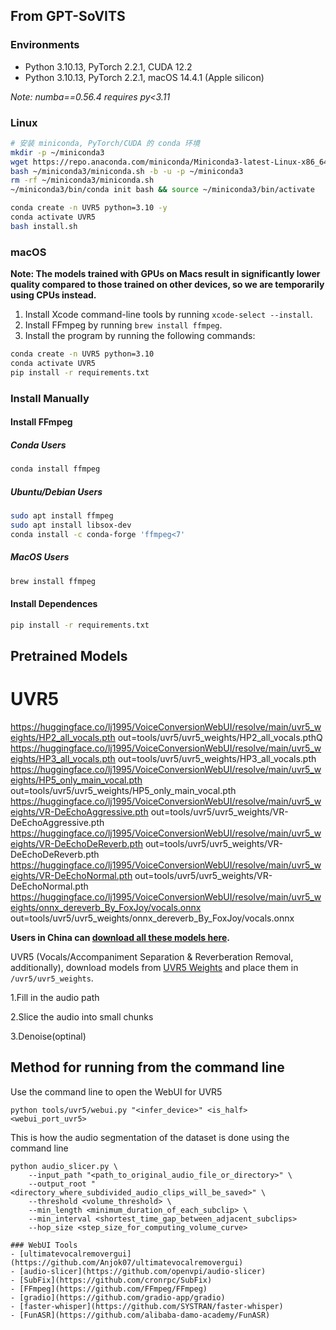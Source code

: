 From GPT-SoVITS
---

### Environments

- Python 3.10.13, PyTorch 2.2.1, CUDA 12.2
- Python 3.10.13, PyTorch 2.2.1, macOS 14.4.1 (Apple silicon)

_Note: numba==0.56.4 requires py<3.11_

### Linux
```bash
# 安装 miniconda, PyTorch/CUDA 的 conda 环境
mkdir -p ~/miniconda3
wget https://repo.anaconda.com/miniconda/Miniconda3-latest-Linux-x86_64.sh -O ~/miniconda3/miniconda.sh
bash ~/miniconda3/miniconda.sh -b -u -p ~/miniconda3
rm -rf ~/miniconda3/miniconda.sh
~/miniconda3/bin/conda init bash && source ~/miniconda3/bin/activate

conda create -n UVR5 python=3.10 -y
conda activate UVR5
bash install.sh
```

### macOS

**Note: The models trained with GPUs on Macs result in significantly lower quality compared to those trained on other devices, so we are temporarily using CPUs instead.**

1. Install Xcode command-line tools by running `xcode-select --install`.
2. Install FFmpeg by running `brew install ffmpeg`.
3. Install the program by running the following commands:

```bash
conda create -n UVR5 python=3.10
conda activate UVR5
pip install -r requirements.txt
```

### Install Manually

#### Install FFmpeg

##### Conda Users

```bash
conda install ffmpeg
```

##### Ubuntu/Debian Users

```bash
sudo apt install ffmpeg
sudo apt install libsox-dev
conda install -c conda-forge 'ffmpeg<7'
```

##### MacOS Users
```bash
brew install ffmpeg
```

#### Install Dependences

```bash
pip install -r requirements.txt
```

## Pretrained Models

# UVR5
https://huggingface.co/lj1995/VoiceConversionWebUI/resolve/main/uvr5_weights/HP2_all_vocals.pth
  out=tools/uvr5/uvr5_weights/HP2_all_vocals.pthQ
https://huggingface.co/lj1995/VoiceConversionWebUI/resolve/main/uvr5_weights/HP3_all_vocals.pth
  out=tools/uvr5/uvr5_weights/HP3_all_vocals.pth
https://huggingface.co/lj1995/VoiceConversionWebUI/resolve/main/uvr5_weights/HP5_only_main_vocal.pth
  out=tools/uvr5/uvr5_weights/HP5_only_main_vocal.pth
https://huggingface.co/lj1995/VoiceConversionWebUI/resolve/main/uvr5_weights/VR-DeEchoAggressive.pth
  out=tools/uvr5/uvr5_weights/VR-DeEchoAggressive.pth
https://huggingface.co/lj1995/VoiceConversionWebUI/resolve/main/uvr5_weights/VR-DeEchoDeReverb.pth
  out=tools/uvr5/uvr5_weights/VR-DeEchoDeReverb.pth
https://huggingface.co/lj1995/VoiceConversionWebUI/resolve/main/uvr5_weights/VR-DeEchoNormal.pth
  out=tools/uvr5/uvr5_weights/VR-DeEchoNormal.pth
https://huggingface.co/lj1995/VoiceConversionWebUI/resolve/main/uvr5_weights/onnx_dereverb_By_FoxJoy/vocals.onnx
  out=tools/uvr5/uvr5_weights/onnx_dereverb_By_FoxJoy/vocals.onnx


**Users in China can [download all these models here](https://www.yuque.com/baicaigongchang1145haoyuangong/ib3g1e/dkxgpiy9zb96hob4#nVNhX).**

UVR5 (Vocals/Accompaniment Separation & Reverberation Removal, additionally), download models from [UVR5 Weights](https://huggingface.co/lj1995/VoiceConversionWebUI/tree/main/uvr5_weights) and place them in `/uvr5/uvr5_weights`.

1.Fill in the audio path

2.Slice the audio into small chunks

3.Denoise(optinal)

## Method for running from the command line
Use the command line to open the WebUI for UVR5
```
python tools/uvr5/webui.py "<infer_device>" <is_half> <webui_port_uvr5>
```
<!-- If you can't open a browser, follow the format below for UVR processing,This is using mdxnet for audio processing
```
python mdxnet.py --model --input_root --output_vocal --output_ins --agg_level --format --device --is_half_precision 
``` -->
This is how the audio segmentation of the dataset is done using the command line
```
python audio_slicer.py \
    --input_path "<path_to_original_audio_file_or_directory>" \
    --output_root "<directory_where_subdivided_audio_clips_will_be_saved>" \
    --threshold <volume_threshold> \
    --min_length <minimum_duration_of_each_subclip> \
    --min_interval <shortest_time_gap_between_adjacent_subclips> 
    --hop_size <step_size_for_computing_volume_curve>

### WebUI Tools
- [ultimatevocalremovergui](https://github.com/Anjok07/ultimatevocalremovergui)
- [audio-slicer](https://github.com/openvpi/audio-slicer)
- [SubFix](https://github.com/cronrpc/SubFix)
- [FFmpeg](https://github.com/FFmpeg/FFmpeg)
- [gradio](https://github.com/gradio-app/gradio)
- [faster-whisper](https://github.com/SYSTRAN/faster-whisper)
- [FunASR](https://github.com/alibaba-damo-academy/FunASR)
